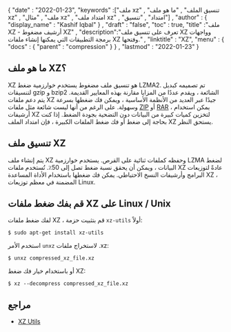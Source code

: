 {
  "date" : "2022-01-23",
  "keywords" :["ملف xz" , "تنسيق الملف" , "ما هو ملف xz" , "ملف" , "مثال xz" , "امتداد ملف xz" , "امتداد" , "تنسيق"] ,
  "author" : {
    "display_name" : "Kashif Iqbal"
} ,
  "draft" : "false",
  "toc" : true,
  "title" :"ملف XZ - أرشيف مضغوط XZ" ,
  "description":"تعرف على تنسيق ملف XZ وواجهات برمجة التطبيقات التي يمكنها إنشاء ملفات XZ وفتحها." ,
  "linktitle" : "XZ",
  "menu" : {
    "docs" : {
      "parent" : "compression"
}
} ,
  "lastmod" : "2022-01-23"
}

## ما هو ملف XZ؟

XZ هو تنسيق ملف مضغوط يستخدم خوارزمية ضغط LZMA2. تم تصميمه كبديل لتنسيقات gzip و bzip2 الشائعة ، ويقدم عددًا من المزايا مقارنة بهذه المعايير القديمة. يتم دعم ملفات XZ جيدًا عبر العديد من الأنظمة الأساسية ، ويمكن فك ضغطها بسرعة وسهولة. على الرغم من أنها ليست شائعة مثل ملفات [ZIP](/ar/compression/zip/) أو [RAR](/ar/compression/rar/) ، يمكن استخدام أرشيفات XZ لتخزين كميات كبيرة من البيانات دون التضحية بجودة الضغط. إذا كنت بحاجة إلى ضغط أو فك ضغط الملفات الكبيرة ، فإن امتداد الملف XZ يستحق النظر.

## تنسيق ملف XZ

يتم إنشاء ملف XZ وحفظه كملفات ثنائية على القرص. يستخدم خوارزمية LZMA لضغط البيانات ، ويمكن أن يحقق نسبة ضغط تصل إلى 50٪. تُستخدم ملفات XZ عادةً لتوزيعات البرامج وأرشيفات النسخ الاحتياطي. يمكن فك ضغطها باستخدام الأداة المساعدة XZ ، المضمنة في معظم توزيعات Linux.

## قم بفك ضغط ملفات XZ على Linux / Unix

لفك ضغط ملفات XZ ، قم بتثبيت حزمة `xz-utils` أولاً:
```
$ sudo apt-get install xz-utils
```

استخدم الأمر `unxz` لاستخراج ملفات .xz:
```
$ unxz compressed_xz_file.xz
```

أو باستخدام خيار فك ضغط XZ:
```
$ xz --decompress compressed_xz_file.xz
```

## مراجع

* [XZ Utils](https://en.wikipedia.org/wiki/XZ_Utils)


